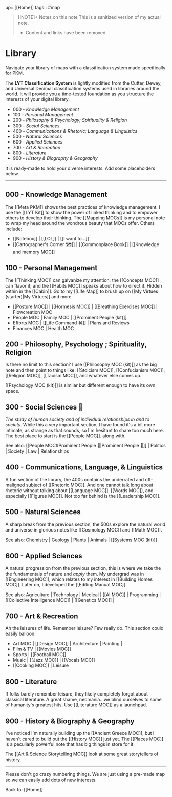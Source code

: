 up:: [[Home]]
tags:: #map

> [!NOTE]+ Notes on this note
> This is a sanitized version of my actual note. 
> - Content and links have been removed.

# Library
Navigate your library of maps with a classification system made specifically for PKM. 

The **LYT Classification System** is lightly modified from the Cutter, Dewey, and Universal Decimal classification systems used in libraries around the world. It will provide you a time-tested foundation as you structure the interests of your digital library.

- 000 - *Knowledge Management*
- 100  - *Personal Management*
- 200 - *Philosophy & Psychology; Spirituality & Religion*
- 300 - *Social Sciences*
- 400 - *Communications & Rhetoric; Language & Linguistics*
- 500 - *Natural Sciences*
- 600 - *Applied Sciences*
- 700 - *Art & Recreation*
- 800 - *Literature*
- 900 - *History & Biography & Geography*

It is ready-made to hold your diverse interests. Add some placeholders below. 

---
## 000 - Knowledge Management
The [[Meta PKM]] shows the best practices of knowledge management. I use the [[LYT Kit]] to show the power of linked thinking and to empower others to develop their thinking. The [[Mapping MOCs]] is my personal note to wrap my head around the wondrous beauty that MOCs offer. Others include:

- [[Notebox]] | [[LOL]] |  [[I want to...]]
- [[Cartographer's Corner 🗺]] | [[Commonplace Book]] |  [[Knowledge and memory MOC]]

## 100 - Personal Management
The [[Thinking MOC]] can galvanize my attention; the [[Concepts MOC]] can flavor it; and the [[Habits MOC]] speaks about how to direct it. Hidden within in the [[Cabin]]. Go to my [[Life Map]] to brush up on [[My Virtues (starter)|My Virtues]] and more.

- [[Posture MOC]] | [[Hormesis MOC]] | [[Breathing Exercises MOC]] | Flowcreation MOC
- People MOC | Family MOC | [[Prominent People (kit)]]
- Efforts MOC | [[Life Command ⌘]] | Plans and Reviews
- Finances MOC | Health MOC

## 200 - Philosophy, Psychology ; Spirituality, Religion
Is there no limit to this section? I use [[Philosophy MOC (kit)]] as the big note and then point to things like: [[Stoicism MOC]], [[Confucianism MOC]], [[Religion MOC]], [[Taoism MOC]], and whatever else comes up.

[[Psychology MOC (kit)]] is similar but different enough to have its own space.

## 300 - Social Sciences 👥
*The study of human society and of individual relationships in and to society.*
While this a very important section, I have found it's a bit more intimate, as strange as that sounds, so I'm hesitant to share too much here. The best place to start is the [[People MOC]]. along with.

See also: [[People MOC#Prominent People 🌋|Prominent People 🌋]] | Politics | Society | Law | Relationships

## 400 - Communications, Language, & Linguistics
A fun section of the library, the 400s contains the underrated and oft-maligned subject of [[Rhetoric MOC]]. And one cannot talk long about rhetoric without talking about [[Language MOC]], [[Words MOC]], and especially [[Figures MOC]]. Not too far behind is the [[Leadership MOC]].

## 500 - Natural Sciences
A sharp break from the previous section, the 500s explore the natural world and universe in glorious notes like [[Cosmology MOC]] and [[Math MOC]]. 

See also: Chemistry | Geology | Plants | Animals | [[Systems MOC (kit)]]

## 600 - Applied Sciences
A natural progression from the previous section, this is where we take the the fundamentals of nature and *apply* them. My undergrad was in [[Engineering MOC]], which relates to my interest in [[Building Homes MOC]]. Later on, I developed the [[Editing Manual MOC]].

See also: Agriculture | Technology | Medical | [[AI MOC]] | Programming | [[Collective Intelligence MOC]] | [[Genetics MOC]] | 

## 700 - Art & Recreation
Ah the leisures of life. Remember leisure? Few really do. This section could easily balloon. 

- Art MOC | [[Design MOC]] | Architecture | Painting | 
- Film & TV | [[Movies MOC]] 
- Sports | [[Football MOC]] 
- Music | [[Jazz MOC]] | [[Vocals MOC]] 
- [[Cooking MOC]] | Leisure 

## 800 - Literature
If folks barely remember leisure, they likely completely forgot about classical literature. A great shame, neomania...we blind ourselves to some of humanity's greatest hits. Use [[Literature MOC]] as a launchpad.

## 900 - History & Biography & Geography
I've noticed I'm naturally building up the [[Ancient Greece MOC]], but I haven't cared to build out the [[History MOC]] just yet. The [[Places MOC]] is a peculiarly powerful note that has big things in store for it.

The [[Art & Science Storytelling MOC]] look at some great storytellers of history. 

---

Please don't go crazy numbering things. We are just using a pre-made map so we can easily add dots of new interests. 

Back to: [[Home]]
